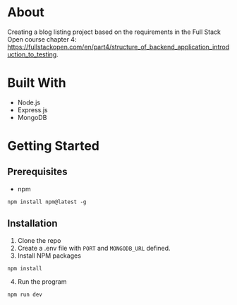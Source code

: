 # About

Creating a blog listing project based on the requirements in the Full Stack Open course chapter 4: https://fullstackopen.com/en/part4/structure_of_backend_application_introduction_to_testing.

# Built With

- Node.js
- Express.js
- MongoDB

# Getting Started

## Prerequisites

- npm
```console
npm install npm@latest -g
```

## Installation

1. Clone the repo
2. Create a .env file with `PORT` and `MONGODB_URL` defined.
3. Install NPM packages
```console
npm install
```
4. Run the program
```console
npm run dev
```

